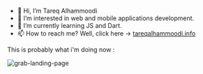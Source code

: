 - 👋 Hi, I’m Tareq Alhammoodi
- 👀 I’m interested in web and mobile applications development.
- 🌱 I’m currently learning JS and Dart.
- 📫 How to reach me? Well, click here  ->  [tareqalhammoodi.info](https://tareqalhammoodi.info/)

<!---
Tariq2000MF/Tariq2000MF is a ✨ special ✨ repository because its `README.md` (this file) appears on your GitHub profile.
You can click the Preview link to take a look at your changes.
--->


This is probably what i'm doing now :

![grab-landing-page](https://user-images.githubusercontent.com/44919941/228534361-5c624d51-1265-443b-a1f0-334a36067c13.gif)
